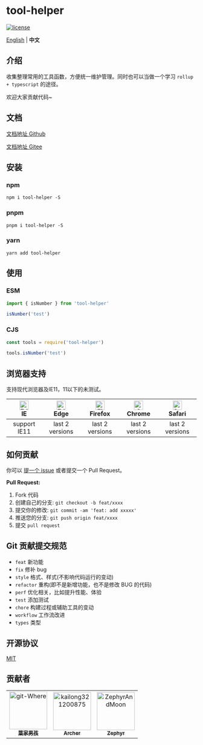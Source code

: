 # tool-helper

[![license](https://img.shields.io/github/license/kailong321200875/tool-helper.svg)](LICENSE)

[English](./README.md) | **中文**

## 介绍

收集整理常用的工具函数，方便统一维护管理。同时也可以当做一个学习 `rollup + typescript` 的途径。

欢迎大家贡献代码~

## 文档

[文档地址 Github](https://kailong321200875.github.io/tool-helper/modules.html)

[文档地址 Gitee](https://kailong110120130.gitee.io/tool-helper/modules.html)

## 安装

### npm

```shell
npm i tool-helper -S
```

### pnpm

```shell
pnpm i tool-helper -S
```

### yarn

```shell
yarn add tool-helper
```

## 使用

### ESM

```ts
import { isNumber } from 'tool-helper'

isNumber('test')
```

### CJS

```js
const tools = require('tool-helper')

tools.isNumber('test')
```

## 浏览器支持

支持现代浏览器及IE11，11以下的未测试。

| [<img src="https://raw.githubusercontent.com/alrra/browser-logos/master/src/archive/internet-explorer_9-11/internet-explorer_9-11_48x48.png" alt=" Edge" width="24px" height="24px" />](http://godban.github.io/browsers-support-badges/)</br>IE | [<img src="https://raw.githubusercontent.com/alrra/browser-logos/master/src/edge/edge_48x48.png" alt=" Edge" width="24px" height="24px" />](http://godban.github.io/browsers-support-badges/)</br>Edge | [<img src="https://raw.githubusercontent.com/alrra/browser-logos/master/src/firefox/firefox_48x48.png" alt="Firefox" width="24px" height="24px" />](http://godban.github.io/browsers-support-badges/)</br>Firefox | [<img src="https://raw.githubusercontent.com/alrra/browser-logos/master/src/chrome/chrome_48x48.png" alt="Chrome" width="24px" height="24px" />](http://godban.github.io/browsers-support-badges/)</br>Chrome | [<img src="https://raw.githubusercontent.com/alrra/browser-logos/master/src/safari/safari_48x48.png" alt="Safari" width="24px" height="24px" />](http://godban.github.io/browsers-support-badges/)</br>Safari |
| :-: | :-: | :-: | :-: | :-: |
| support IE11 | last 2 versions | last 2 versions | last 2 versions | last 2 versions |

## 如何贡献

你可以 [提一个 issue](https://github.com/kailong321200875/tool-helper/issues/new) 或者提交一个 Pull Request。

**Pull Request:**

1. Fork 代码
2. 创建自己的分支: `git checkout -b feat/xxxx`
3. 提交你的修改: `git commit -am 'feat: add xxxxx'`
4. 推送您的分支: `git push origin feat/xxxx`
5. 提交 `pull request`

## Git 贡献提交规范

- `feat` 新功能
- `fix` 修补 bug
- `style` 格式、样式(不影响代码运行的变动)
- `refactor` 重构(即不是新增功能，也不是修改 BUG 的代码)
- `perf` 优化相关，比如提升性能、体验
- `test` 添加测试
- `chore` 构建过程或辅助工具的变动
- `workflow` 工作流改进
- `types` 类型

## 开源协议

[MIT](./LICENSE)

## 贡献者

<!-- readme: collaborators,contributors -start -->
<table>
<tr>
    <td align="center">
        <a href="https://github.com/git-Where">
            <img src="https://avatars.githubusercontent.com/u/16344566?v=4" width="100;" alt="git-Where"/>
            <br />
            <sub><b>葉家男孩</b></sub>
        </a>
    </td>
    <td align="center">
        <a href="https://github.com/kailong321200875">
            <img src="https://avatars.githubusercontent.com/u/32283845?v=4" width="100;" alt="kailong321200875"/>
            <br />
            <sub><b>Archer</b></sub>
        </a>
    </td>
    <td align="center">
        <a href="https://github.com/ZephyrAndMoon">
            <img src="https://avatars.githubusercontent.com/u/42365251?v=4" width="100;" alt="ZephyrAndMoon"/>
            <br />
            <sub><b>Zephyr</b></sub>
        </a>
    </td></tr>
</table>
<!-- readme: collaborators,contributors -end -->
